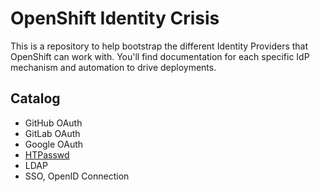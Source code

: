 # OpenShift Identity Crisis

This is a repository to help bootstrap the different Identity Providers that OpenShift can work with.  You'll find documentation for each specific IdP mechanism and automation to drive deployments.

## Catalog

- GitHub OAuth
- GitLab OAuth
- Google OAuth
- [HTPasswd](./htpasswd)
- LDAP
- SSO, OpenID Connection